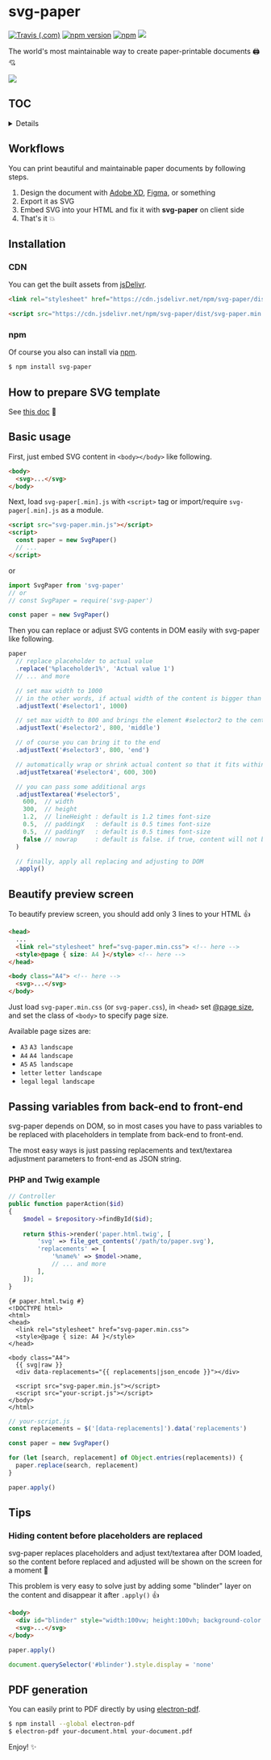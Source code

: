 # svg-paper

[![Travis (.com)](https://img.shields.io/travis/com/ttskch/svg-paper.svg?style=flat-square)](https://travis-ci.com/ttskch/svg-paper)
[![npm version](https://img.shields.io/npm/v/svg-paper.svg?style=flat-square)](https://www.npmjs.com/package/svg-paper)
[![npm](https://img.shields.io/npm/dm/svg-paper?label=npm&style=flat-square)](https://www.npmjs.com/package/svg-paper)
[![](https://data.jsdelivr.com/v1/package/npm/svg-paper/badge)](https://www.jsdelivr.com/package/npm/svg-paper)

The world's most maintainable way to create paper-printable documents 🖨💘

![](https://user-images.githubusercontent.com/4360663/121766151-f6b64d80-cb8a-11eb-8736-3a28b4c03d70.png)

## TOC

<details>

* [Workflows](#workflows)
* [Installation](#installation)
    * [CDN](#cdn)
    * [npm](#npm)
* [How to prepare SVG template](#how-to-prepare-svg-template)
* [Basic usage](#basic-usage)
* [Beautify preview screen](#beautify-preview-screen)
* [Passing variables from back-end to front-end](#passing-variables-from-back-end-to-front-end)
    * [PHP and Twig example](#php-and-twig-example)
* [Tips](#tips)
  * [Hiding content before placeholders are replaced](#hiding-content-before-placeholders-are-replaced)
* [PDF generation](#pdf-generation)

</details>

## Workflows

You can print beautiful and maintainable paper documents by following steps.

1. Design the document with [Adobe XD](https://www.adobe.com/products/xd.html), [Figma](https://www.figma.com/), or something
1. Export it as SVG
1. Embed SVG into your HTML and fix it with **svg-paper** on client side
1. That's it 💥

## Installation

### CDN

You can get the built assets from [jsDelivr](https://www.jsdelivr.com/package/npm/svg-paper).

```html
<link rel="stylesheet" href="https://cdn.jsdelivr.net/npm/svg-paper/dist/svg-paper.min.css">
```

```html
<script src="https://cdn.jsdelivr.net/npm/svg-paper/dist/svg-paper.min.js"></script>
```

### npm

Of course you also can install via [npm](https://www.npmjs.com/package/svg-paper).

```bash
$ npm install svg-paper
```

## How to prepare SVG template

See [this doc](docs/how-to-prepare-svg-template.md) 📝

## Basic usage

First, just embed SVG content in `<body></body>` like following.

```html
<body>
  <svg>...</svg>
</body>
```

Next, load `svg-paper[.min].js` with `<script>` tag or import/require `svg-pager[.min].js` as a module.

```html
<script src="svg-paper.min.js"></script>
<script>
  const paper = new SvgPaper()
  // ...
</script>
```

or

```js
import SvgPaper from 'svg-paper'
// or
// const SvgPaper = require('svg-paper')

const paper = new SvgPaper()
```

Then you can replace or adjust SVG contents in DOM easily with svg-paper like following.

```js
paper
  // replace placeholder to actual value
  .replace('%placeholder1%', 'Actual value 1')
  // ... and more

  // set max width to 1000
  // in the other words, if actual width of the content is bigger than 1000 it shrinks automatically
  .adjustText('#selector1', 1000)

  // set max width to 800 and brings the element #selector2 to the center of 800 width area   
  .adjustText('#selector2', 800, 'middle')

  // of course you can bring it to the end
  .adjustText('#selector3', 800, 'end')

  // automatically wrap or shrink actual content so that it fits within the specified area (600 x 300)
  .adjustTetxarea('#selector4', 600, 300)

  // you can pass some additional args
  .adjustTextarea('#selector5',
    600,  // width 
    300,  // height
    1.2,  // lineHeight : default is 1.2 times font-size
    0.5,  // paddingX   : default is 0.5 times font-size
    0.5,  // paddingY   : default is 0.5 times font-size
    false // nowrap     : default is false. if true, content will not be wrapped
  )

  // finally, apply all replacing and adjusting to DOM
  .apply()
```

## Beautify preview screen

To beautify preview screen, you should add only 3 lines to your HTML 👍

```html
<head>
  ...
  <link rel="stylesheet" href="svg-paper.min.css"> <!-- here -->
  <style>@page { size: A4 }</style> <!-- here -->
</head>

<body class="A4"> <!-- here -->
  <svg>...</svg>
</body>
```

Just load `svg-paper.min.css` (or `svg-paper.css`), in `<head>` set [@page size](https://developer.mozilla.org/en-US/docs/Web/CSS/@page/size), and set the class of `<body>` to specify page size.

Available page sizes are:

* `A3` `A3 landscape`
* `A4` `A4 landscape`
* `A5` `A5 landscape`
* `letter` `letter landscape`
* `legal` `legal landscape`

## Passing variables from back-end to front-end

svg-paper depends on DOM, so in most cases you have to pass variables to be replaced with placeholders in template from back-end to front-end.

The most easy ways is just passing replacements and text/textarea adjustment parameters to front-end as JSON string.

### PHP and Twig example

```php
// Controller
public function paperAction($id)
{
    $model = $repository->findById($id);
    
    return $this->render('paper.html.twig', [
        'svg' => file_get_contents('/path/to/paper.svg'),
        'replacements' => [
            '%name%' => $model->name,
            // ... and more
        ],
    ]);
}
```

```twig
{# paper.html.twig #}
<!DOCTYPE html>
<html>
<head>
  <link rel="stylesheet" href="svg-paper.min.css">
  <style>@page { size: A4 }</style>
</head>

<body class="A4">
  {{ svg|raw }}
  <div data-replacements="{{ replacements|json_encode }}"></div>

  <script src="svg-paper.min.js"></script>
  <script src="your-script.js"></script>
</body>
</html>
```

```js
// your-script.js
const replacements = $('[data-replacements]').data('replacements')

const paper = new SvgPaper()

for (let [search, replacement] of Object.entries(replacements)) {
  paper.replace(search, replacement)
}

paper.apply()
```

## Tips

### Hiding content before placeholders are replaced

svg-paper replaces placeholders and adjust text/textarea after DOM loaded, so the content before replaced and adjusted will be shown on the screen for a moment 🤔

This problem is very easy to solve just by adding some "blinder" layer on the content and disappear it after `.apply()` 👍

```html
<body>
  <div id="blinder" style="width:100vw; height:100vh; background-color:#ccc"></div>
  <svg>...</svg>
</body>
```

```js
paper.apply()

document.querySelector('#blinder').style.display = 'none'
```

## PDF generation

You can easily print to PDF directly by using [electron-pdf](https://github.com/fraserxu/electron-pdf).

```bash
$ npm install --global electron-pdf
$ electron-pdf your-document.html your-document.pdf
```

Enjoy! ✨
